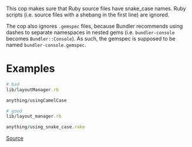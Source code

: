 
This cop makes sure that Ruby source files have snake_case
names. Ruby scripts (i.e. source files with a shebang in the
first line) are ignored.

The cop also ignores `.gemspec` files, because Bundler
recommends using dashes to separate namespaces in nested gems
(i.e. `bundler-console` becomes `Bundler::Console`). As such, the
gemspec is supposed to be named `bundler-console.gemspec`.

# Examples

```ruby
# bad
lib/layoutManager.rb

anything/usingCamelCase

# good
lib/layout_manager.rb

anything/using_snake_case.rake
```

[Source](http://www.rubydoc.info/gems/rubocop/RuboCop/Cop/Naming/FileName)